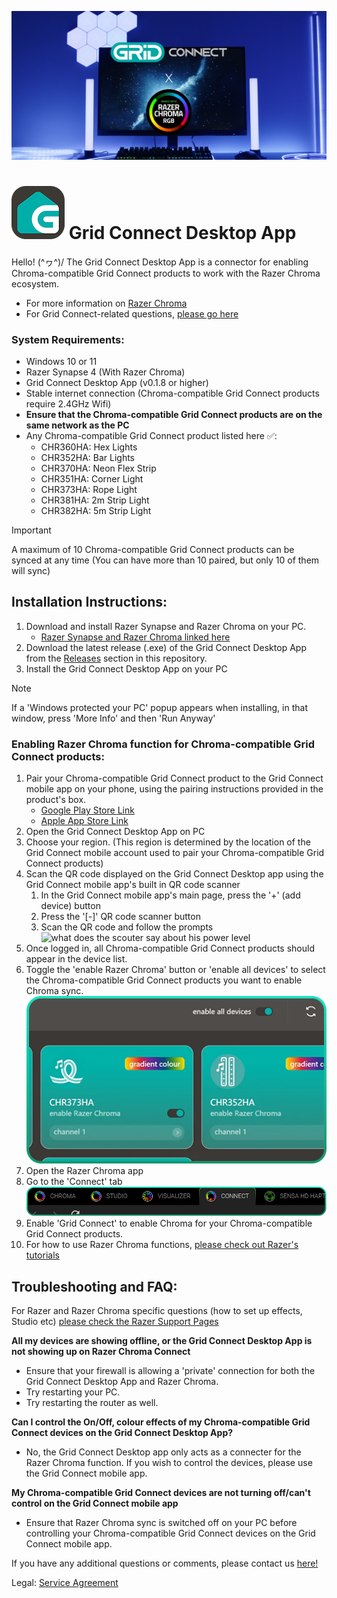 ![super secret splash page](gh_splash.png)
# ![totally cool logo](82_GClogo.png) Grid Connect Desktop App 


Hello! \(^ヮ^)/	The Grid Connect Desktop App is a connector for enabling Chroma-compatible Grid Connect products to work with the Razer Chroma ecosystem. 
- For more information on [Razer Chroma](https://www.razer.com/au-en/chroma)
- For Grid Connect-related questions, [please go here](https://grid-connect.com.au/smart-home-support/)

### System Requirements:
- Windows 10 or 11
- Razer Synapse 4 (With Razer Chroma)
- Grid Connect Desktop App (v0.1.8 or higher)
- Stable internet connection (Chroma-compatible Grid Connect products require 2.4GHz Wifi)
- **Ensure that the Chroma-compatible Grid Connect products are on the same network as the PC**
- Any Chroma-compatible Grid Connect product listed here :white_check_mark::
  - CHR360HA: Hex Lights
  - CHR352HA: Bar Lights
  - CHR370HA: Neon Flex Strip
  - CHR351HA: Corner Light
  - CHR373HA: Rope Light
  - CHR381HA: 2m Strip Light
  - CHR382HA: 5m Strip Light
> [!IMPORTANT]
> A maximum of 10 Chroma-compatible Grid Connect products can be synced at any time (You can have more than 10 paired, but only 10 of them will sync)


## Installation Instructions:
1. Download and install Razer Synapse and Razer Chroma on your PC.
   - [Razer Synapse and Razer Chroma linked here](https://www.razer.com/au-en/chroma)
2. Download the latest release (.exe) of the Grid Connect Desktop App from the [Releases](https://github.com/gridconnect-official/RazerChroma/releases) section in this repository.
3. Install the Grid Connect Desktop App on your PC
> [!NOTE]
> If a 'Windows protected your PC' popup appears when installing, in that window, press 'More Info' and then 'Run Anyway'

### Enabling Razer Chroma function for Chroma-compatible Grid Connect products:
1. Pair your Chroma-compatible Grid Connect product to the Grid Connect mobile app on your phone, using the pairing instructions provided in the product's box.
   - [Google Play Store Link](https://play.google.com/store/apps/details?id=com.arlec.gridconnect&pcampaignid=web_share)
   - [Apple App Store Link](https://apps.apple.com/au/app/grid-connect/id1443698968)
2. Open the Grid Connect Desktop App on PC
3. Choose your region. (This region is determined by the location of the Grid Connect mobile account used to pair your Chroma-compatible Grid Connect products)
4. Scan the QR code displayed on the Grid Connect Desktop app using the Grid Connect mobile app's built in QR code scanner
   1. In the Grid Connect mobile app's main page, press the '+' (add device) button
   2. Press the '[-]' QR code scanner button
   3. Scan the QR code and follow the prompts\
![what does the scouter say about his power level](gh_Scanner.png)
5. Once logged in, all Chroma-compatible Grid Connect products should appear in the device list.
6. Toggle the 'enable Razer Chroma' button or 'enable all devices' to select the Chroma-compatible Grid Connect products you want to enable Chroma sync.\
                                      ![doctor! release my pain inhibitors](gh_centre.png)
7. Open the Razer Chroma app
8. Go to the 'Connect' tab\
![a million tabs](gh_chromabar.png)
9. Enable 'Grid Connect' to enable Chroma for your Chroma-compatible Grid Connect products.
10. For how to use Razer Chroma functions, [please check out Razer's tutorials](https://mysupport.razer.com/app/answers/detail/a_id/13698)

## Troubleshooting and FAQ:
For Razer and Razer Chroma specific questions (how to set up effects, Studio etc) [please check the Razer Support Pages](https://mysupport.razer.com/app/answers/detail/a_id/13698)

**All my devices are showing offline, or the Grid Connect Desktop App is not showing up on Razer Chroma Connect**
- Ensure that your firewall is allowing a 'private' connection for both the Grid Connect Desktop App and Razer Chroma.
- Try restarting your PC.
- Try restarting the router as well.

**Can I control the On/Off, colour effects of my Chroma-compatible Grid Connect devices on the Grid Connect Desktop App?**
- No, the Grid Connect Desktop app only acts as a connecter for the Razer Chroma function. If you wish to control the devices, please use the Grid Connect mobile app.

**My Chroma-compatible Grid Connect devices are not turning off/can't control on the Grid Connect mobile app**
- Ensure that Razer Chroma sync is switched off on your PC before controlling your Chroma-compatible Grid Connect devices on the Grid Connect mobile app.

If you have any additional questions or comments, please contact us [here!](https://grid-connect.com.au/smart-home-support/)

Legal: [Service Agreement](https://grid-connect.com.au/service-agreement/)
